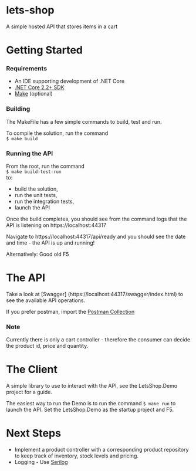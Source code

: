 # lets-shop
A simple hosted API that stores items in a cart

# Getting Started

### Requirements

- An IDE supporting development of .NET Core 
- [.NET Core 2.2+ SDK](https://dotnet.microsoft.com/download/visual-studio-sdks?utm_source=getdotnetsdk)
- [Make](http://gnuwin32.sourceforge.net/packages/make.htm) (optional)

### Building

The MakeFile has a few simple commands to build, test and run.   

To compile the solution, run the command   
```$ make build```

### Running the API

From the root, run the command  
``` $ make build-test-run ```  
to:  
- build the solution, 
- run the unit tests,
- run the integration tests,
- launch the API

Once the build completes, you should see from the command logs that the API is listening on https://localhost:44317 

Navigate to https://localhost:44317/api/ready and you should see the date and time - the API is up and running! 

Alternatively: Good old F5

# The API
Take a look at [Swagger] (https://localhost:44317/swagger/index.html) to see the available API operations.  

If you prefer postman, import the [Postman Collection](https://github.com/michaelBrakspear/lets-shop/blob/master/Cart.postman_collection.json)

### Note
Currently there is only a cart controller - therefore the consumer can decide the product id, price and quantity. 

# The Client 
A simple library to use to interact with the API, see the LetsShop.Demo project for a guide.

The easiest way to run the Demo is to run the command ```$ make run``` to launch the API. Set the LetsShop.Demo as the startup project and F5. 

# Next Steps
- Implement a product controller with a corresponding product repository to keep track of inventory, stock levels and pricing.
- Logging - Use [Serilog](https://serilog.net/)

